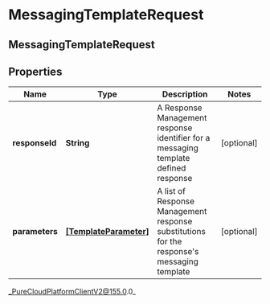# MessagingTemplateRequest

## MessagingTemplateRequest

## Properties

|Name | Type | Description | Notes|
|------------ | ------------- | ------------- | -------------|
| **responseId** | **String** | A Response Management response identifier for a messaging template defined response | [optional] |
| **parameters** | [**[TemplateParameter]**](TemplateParameter) | A list of Response Management response substitutions for the response&#39;s messaging template | [optional] |



_PureCloudPlatformClientV2@155.0.0_
